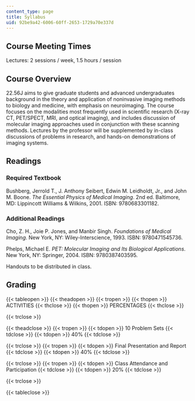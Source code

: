 ```yaml
---
content_type: page
title: Syllabus
uid: 92be9a42-6006-60ff-2653-1729a70e337d
---
```


Course Meeting Times
--------------------

Lectures: 2 sessions / week, 1.5 hours / session

Course Overview
---------------

22.56J aims to give graduate students and advanced undergraduates background in the theory and application of noninvasive imaging methods to biology and medicine, with emphasis on neuroimaging. The course focuses on the modalities most frequently used in scientific research (X-ray CT, PET/SPECT, MRI, and optical imaging), and includes discussion of molecular imaging approaches used in conjunction with these scanning methods. Lectures by the professor will be supplemented by in-class discussions of problems in research, and hands-on demonstrations of imaging systems.

Readings
--------

### Required Textbook

Bushberg, Jerrold T., J. Anthony Seibert, Edwin M. Leidholdt, Jr., and John M. Boone. _The Essential Physics of Medical Imaging_. 2nd ed. Baltimore, MD: Lippincott Williams & Wilkins, 2001. ISBN: 9780683301182.

### Additional Readings

Cho, Z. H., Joie P. Jones, and Manbir Singh. _Foundations of Medical Imaging_. New York, NY: Wiley-Interscience, 1993. ISBN: 9780471545736.

Phelps, Michael E. _PET: Molecular Imaging and Its Biological Applications_. New York, NY: Springer, 2004. ISBN: 9780387403595.

Handouts to be distributed in class.

Grading
-------

{{< tableopen >}}
{{< theadopen >}}
{{< tropen >}}
{{< thopen >}}
ACTIVITIES
{{< thclose >}}
{{< thopen >}}
PERCENTAGES
{{< thclose >}}

{{< trclose >}}

{{< theadclose >}}
{{< tropen >}}
{{< tdopen >}}
10 Problem Sets
{{< tdclose >}}
{{< tdopen >}}
40%
{{< tdclose >}}

{{< trclose >}}
{{< tropen >}}
{{< tdopen >}}
Final Presentation and Report
{{< tdclose >}}
{{< tdopen >}}
40%
{{< tdclose >}}

{{< trclose >}}
{{< tropen >}}
{{< tdopen >}}
Class Attendance and Participation
{{< tdclose >}}
{{< tdopen >}}
20%
{{< tdclose >}}

{{< trclose >}}

{{< tableclose >}}